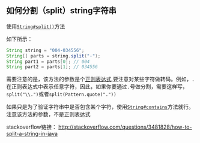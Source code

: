 ## 如何分割（split）string字符串
使用[`String#split()`](http://docs.oracle.com/javase/8/docs/api/java/lang/String.html#split-java.lang.String-)方法

如下所示：
```java
String string = "004-034556";
String[] parts = string.split("-");
String part1 = parts[0]; // 004
String part2 = parts[1]; // 034556
```
需要注意的是，该方法的参数是个[正则表达式](http://docs.oracle.com/javase/8/docs/api/java/util/regex/Pattern.html#sum),要注意对某些字符做转码。例如，`.`在正则表达式中表示任意字符，因此，如果你要通过`.`号做分割，需要这样写，`split("\\.")`或者`split(Pattern.quote("."))`

如果只是为了验证字符串中是否包含某个字符，使用[`String#contains`](http://docs.oracle.com/javase/8/docs/api/java/lang/String.html#contains-java.lang.CharSequence-)方法就行。注意该方法的参数，不是正则表达式

stackoverflow链接：
http://stackoverflow.com/questions/3481828/how-to-split-a-string-in-java

